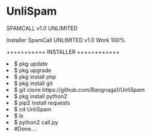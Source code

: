 # UnliSpam
SPAMCALL v1.0 UNLIMITED
 
 Installer
 SpamCall UNLIMITED v1.0  Work 100%


+++++++++++ INSTALLER ++++++++++++


<li> $ pkg update 
<li> $ pkg upgrade
<li> $ pkg install php
<li> $ pkg install git
<li> $ git clone https://github.com/Bangnaga1/UnliSpam
<li> $ pkg install python2
<li> $ pip2 install requests 
<li> $ cd UnliSpam
<li> $ ls
<li>$ python2 call.py
<li>#Done....

